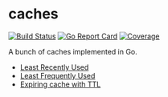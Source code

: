 # caches
[![Build Status](https://github.com/faroyam/caches/workflows/build/badge.svg)](https://github.com/faroyam/caches/actions)
[![Go Report Card](https://goreportcard.com/badge/faroyam/caches?style=flat-square)](https://goreportcard.com/report/github.com/faroyam/caches)
[![Coverage](https://codecov.io/gh/faroyam/caches/branch/master/graph/badge.svg)](https://codecov.io/gh/faroyam/caches)

A bunch of caches implemented in Go.
- [Least Recently Used](https://github.com/faroyam/caches/blob/master/lru/lru.go)
- [Least Frequently Used](https://github.com/faroyam/caches/blob/master/lfu/lfu.go)
- [Expiring cache with TTL](https://github.com/faroyam/caches/blob/master/excache/excache.go)
